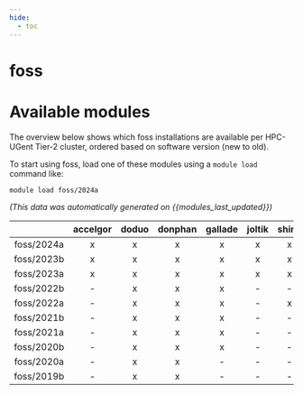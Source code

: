 ```yaml
---
hide:
  - toc
---
```


foss
====

# Available modules


The overview below shows which foss installations are available per HPC-UGent Tier-2 cluster, ordered based on software version (new to old).

To start using foss, load one of these modules using a `module load` command like:

```shell
module load foss/2024a
```

*(This data was automatically generated on {{modules_last_updated}})*  

| |accelgor|doduo|donphan|gallade|joltik|shinx|
| :---: | :---: | :---: | :---: | :---: | :---: | :---: |
|foss/2024a|x|x|x|x|x|x|
|foss/2023b|x|x|x|x|x|x|
|foss/2023a|x|x|x|x|x|x|
|foss/2022b|-|x|x|x|-|-|
|foss/2022a|-|x|x|x|-|x|
|foss/2021b|-|x|x|x|-|-|
|foss/2021a|-|x|x|x|-|-|
|foss/2020b|-|x|x|x|-|-|
|foss/2020a|-|x|x|-|-|-|
|foss/2019b|-|x|x|-|-|-|
